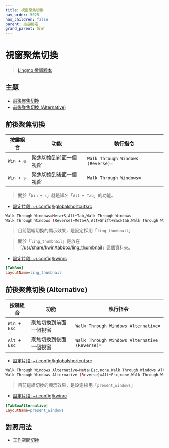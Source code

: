 ```yaml
---
title: 視窗聚焦切換
nav_order: 5025
has_children: false
parent: 按鍵綁定
grand_parent: 設定
---
```



# 視窗聚焦切換

> [Lingmo 微調腳本](https://github.com/samwhelp/lingmo-adjustment/tree/main/prototype/main/lingmo-config/locale/en_us/Lingmo-Dark)




## 主題

* [前後聚焦切換](#前後聚焦切換)
* [前後聚焦切換 (Alternative)](#前後聚焦切換-alternative)




## 前後聚焦切換

| 按鍵組合    | 功能                    | 執行指令                           |
| ----------- | ----------------------- | ---------------------------------- |
| `Win + a`   | 聚焦切換到前面一個視窗  | `Walk Through Windows (Reverse)=`  |
| `Win + s`   | 聚焦切換到後面一個視窗  | `Walk Through Windows=`            |


> 關於「`Win + s`」就是知名「`Alt + Tab`」的功能。


* [設定片段: ~/.config/kglobalshortcutsrc](https://github.com/samwhelp/lingmo-adjustment/blob/main/prototype/main/lingmo-config/locale/en_us/Lingmo-Dark/asset/overlay/etc/skel/.config/kglobalshortcutsrc#L111-L112)

``` sh
Walk Through Windows=Meta+S,Alt+Tab,Walk Through Windows
Walk Through Windows (Reverse)=Meta+A,Alt+Shift+Backtab,Walk Through Windows (Reverse)
```


> 目前這組切換的顯示效果，是設定採用「`ling_thumbnail`」

> 關於「`ling_thumbnail`」是放在「[/usr/share/kwin/tabbox/ling_thumbnail](https://github.com/LingmoOS/lingmo-kwin-plugins/tree/main/tabbox/ling_thumbnail)」這個資料夾。


* [設定片段: ~/.config/kwinrc](https://github.com/samwhelp/lingmo-adjustment/blob/main/prototype/main/lingmo-config/locale/en_us/Lingmo-Dark/asset/overlay/etc/skel/.config/kwinrc#L59-L60)

``` ini
[TabBox]
LayoutName=ling_thumbnail
```




## 前後聚焦切換 (Alternative)

| 按鍵組合     | 功能                    | 執行指令                                       |
| ------------ | ----------------------- | ---------------------------------------------- |
| `Win + Esc`  | 聚焦切換到前面一個視窗  | `Walk Through Windows Alternative=`            |
| `Alt + Esc`  | 聚焦切換到後面一個視窗  | `Walk Through Windows Alternative (Reverse)=`  |


* [設定片段: ~/.config/kglobalshortcutsrc](https://github.com/samwhelp/lingmo-adjustment/blob/main/prototype/main/lingmo-config/locale/en_us/Lingmo-Dark/asset/overlay/etc/skel/.config/kglobalshortcutsrc#L113-L114)

``` sh
Walk Through Windows Alternative=Meta+Esc,none,Walk Through Windows Alternative
Walk Through Windows Alternative (Reverse)=Alt+Esc,none,Walk Through Windows Alternative (Reverse)
```


> 目前這組切換的顯示效果，是設定採用「`present_windows`」


* [設定片段: ~/.config/kwinrc](https://github.com/samwhelp/lingmo-adjustment/blob/main/prototype/main/lingmo-config/locale/en_us/Lingmo-Dark/asset/overlay/etc/skel/.config/kwinrc#L62-L63)

``` ini
[TabBoxAlternative]
LayoutName=present_windows
```




## 對照用法

* [工作空間切換](https://samwhelp.github.io/note-about-lingmo/read/config/keybind/workspace-switch.html)
